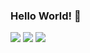 ### Hello World! 👋
<a href="https://www.youtube.com/" target="_blank"><img src="https://img.shields.io/badge/++-blue?style=flat-square&logo=C%2B%2B&logoColor=white"/></a>
<a href="https://www.youtube.com/" target="_blank"><img src="https://img.shields.io/badge/-blue?style=for-the-badge&logo=C&logoColor=white"/></a>
<a href="https://www.youtube.com/" target="_blank"><img src="https://img.shields.io/badge/-red?style=for-the-badge&logo=YouTube&logoColor=white"/></a>
